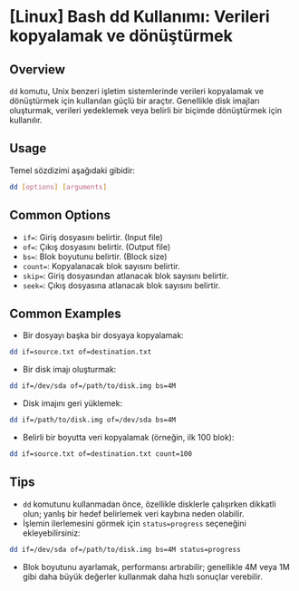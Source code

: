 # [Linux] Bash dd Kullanımı: Verileri kopyalamak ve dönüştürmek

## Overview
`dd` komutu, Unix benzeri işletim sistemlerinde verileri kopyalamak ve dönüştürmek için kullanılan güçlü bir araçtır. Genellikle disk imajları oluşturmak, verileri yedeklemek veya belirli bir biçimde dönüştürmek için kullanılır.

## Usage
Temel sözdizimi aşağıdaki gibidir:
```bash
dd [options] [arguments]
```

## Common Options
- `if=`: Giriş dosyasını belirtir. (Input file)
- `of=`: Çıkış dosyasını belirtir. (Output file)
- `bs=`: Blok boyutunu belirtir. (Block size)
- `count=`: Kopyalanacak blok sayısını belirtir.
- `skip=`: Giriş dosyasından atlanacak blok sayısını belirtir.
- `seek=`: Çıkış dosyasına atlanacak blok sayısını belirtir.

## Common Examples
- Bir dosyayı başka bir dosyaya kopyalamak:
```bash
dd if=source.txt of=destination.txt
```

- Bir disk imajı oluşturmak:
```bash
dd if=/dev/sda of=/path/to/disk.img bs=4M
```

- Disk imajını geri yüklemek:
```bash
dd if=/path/to/disk.img of=/dev/sda bs=4M
```

- Belirli bir boyutta veri kopyalamak (örneğin, ilk 100 blok):
```bash
dd if=source.txt of=destination.txt count=100
```

## Tips
- `dd` komutunu kullanmadan önce, özellikle disklerle çalışırken dikkatli olun; yanlış bir hedef belirlemek veri kaybına neden olabilir.
- İşlemin ilerlemesini görmek için `status=progress` seçeneğini ekleyebilirsiniz:
```bash
dd if=/dev/sda of=/path/to/disk.img bs=4M status=progress
```
- Blok boyutunu ayarlamak, performansı artırabilir; genellikle 4M veya 1M gibi daha büyük değerler kullanmak daha hızlı sonuçlar verebilir.